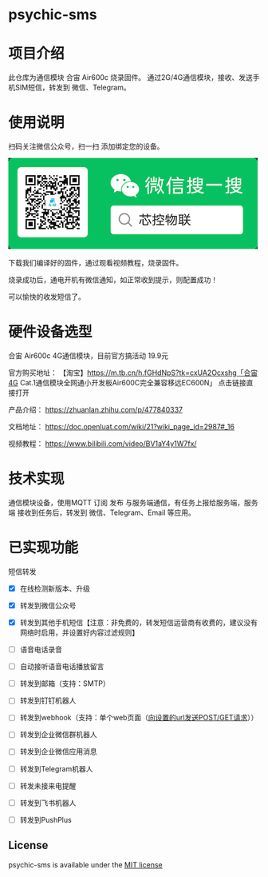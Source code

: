 # psychic-sms
# 项目介绍
此仓库为通信模块 合宙 Air600c 烧录固件。
通过2G/4G通信模块，接收、发送手机SIM短信，转发到 微信、Telegram。


# 使用说明
扫码关注微信公众号，扫一扫 添加绑定您的设备。

![微信公众号](https://github.com/iotxk/psychic-iot/raw/main/mpqrcode.png)

下载我们编译好的固件，通过观看视频教程，烧录固件。

烧录成功后，通电开机有微信通知，如正常收到提示，则配置成功！

可以愉快的收发短信了。

# 硬件设备选型
合宙 Air600c 4G通信模块，目前官方搞活动 19.9元

官方购买地址：
【淘宝】https://m.tb.cn/h.fGHdNpS?tk=cxUA2Ocxshg「合宙4G Cat.1通信模块全网通小开发板Air600C完全兼容移远EC600N」
点击链接直接打开

产品介绍：
https://zhuanlan.zhihu.com/p/477840337

文档地址：
https://doc.openluat.com/wiki/21?wiki_page_id=2987#_16

视频教程：
https://www.bilibili.com/video/BV1aY4y1W7fx/

# 技术实现
通信模块设备，使用MQTT 订阅 发布 与服务端通信，有任务上报给服务端，服务端 接收到任务后，转发到 微信、Telegram、Email 等应用。

# 已实现功能
短信转发
- [x] 在线检测新版本、升级
- [x] 转发到微信公众号
- [x] 转发到其他手机短信【注意：非免费的，转发短信运营商有收费的，建议没有网络时启用，并设置好内容过滤规则】
- [ ] 语音电话录音
- [ ] 自动接听语音电话播放留言
- [ ] 转发到邮箱（支持：SMTP）
- [ ] 转发到钉钉机器人
- [ ] 转发到webhook（支持：单个web页面（[向设置的url发送POST/GET请求](doc/POST_WEB.md)））
- [ ] 转发到企业微信群机器人
- [ ] 转发到企业微信应用消息
- [ ] 转发到Telegram机器人
- [ ] 转发未接来电提醒
- [ ] 转发到飞书机器人
- [ ] 转发到PushPlus


## License

psychic-sms is available under the
[MIT license](https://opensource.org/licenses/MIT)
